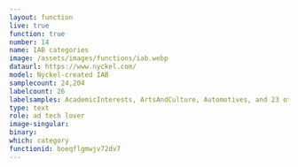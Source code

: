 ```yaml
---
layout: function
live: true
function: true
number: 14
name: IAB categories
image: /assets/images/functions/iab.webp
dataurl: https://www.nyckel.com/
model: Nyckel-created IAB
samplecount: 24,204
labelcount: 26
labelsamples: AcademicInterests, ArtsAndCulture, Automotives, and 23 other labels
type: text
role: ad tech lover
image-singular: 
binary: 
which: category
functionid: boeqflgmwjv72dv7
---
```

